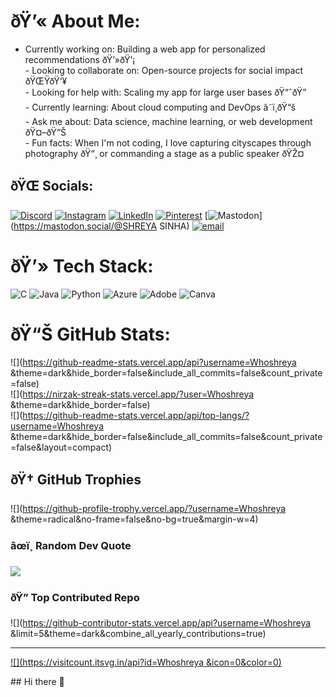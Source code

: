 # ðŸ’« About Me:
- Currently working on: Building a web app for personalized recommendations ðŸ’»ðŸ’¡<br>- Looking to collaborate on: Open-source projects for social impact ðŸŒŸðŸ‘¥<br>- Looking for help with: Scaling my app for large user bases ðŸ“ˆðŸ”<br>- Currently learning: About cloud computing and DevOps â˜ï¸ðŸ“š<br>- Ask me about: Data science, machine learning, or web development ðŸ¤–ðŸ“Š<br>- Fun facts: When I'm not coding, I love capturing cityscapes through photography ðŸ“¸ or commanding a stage as a public speaker ðŸŽ¤


## ðŸŒ Socials:
[![Discord](https://img.shields.io/badge/Discord-%237289DA.svg?logo=discord&logoColor=white)](https://discord.gg/https://discord.gg/7wNQJVff) [![Instagram](https://img.shields.io/badge/Instagram-%23E4405F.svg?logo=Instagram&logoColor=white)](https://instagram.com/Shreyyaa_sinha) [![LinkedIn](https://img.shields.io/badge/LinkedIn-%230077B5.svg?logo=linkedin&logoColor=white)](https://linkedin.com/in/https://www.linkedin.com/in/shreya-sinha-00568331b) [![Pinterest](https://img.shields.io/badge/Pinterest-%23E60023.svg?logo=Pinterest&logoColor=white)](https://pinterest.com/Shreyyaa_sinha) [![Mastodon](https://img.shields.io/badge/-MASTODON-%232B90D9?logo=mastodon&logoColor=white)](https://mastodon.social/@SHREYA SINHA) [![email](https://img.shields.io/badge/Email-D14836?logo=gmail&logoColor=white)](mailto:shreyyaasinha@gmail.com) 

# ðŸ’» Tech Stack:
![C](https://img.shields.io/badge/c-%2300599C.svg?style=for-the-badge&logo=c&logoColor=white) ![Java](https://img.shields.io/badge/java-%23ED8B00.svg?style=for-the-badge&logo=openjdk&logoColor=white) ![Python](https://img.shields.io/badge/python-3670A0?style=for-the-badge&logo=python&logoColor=ffdd54) ![Azure](https://img.shields.io/badge/azure-%230072C6.svg?style=for-the-badge&logo=microsoftazure&logoColor=white) ![Adobe](https://img.shields.io/badge/adobe-%23FF0000.svg?style=for-the-badge&logo=adobe&logoColor=white) ![Canva](https://img.shields.io/badge/Canva-%2300C4CC.svg?style=for-the-badge&logo=Canva&logoColor=white)
# ðŸ“Š GitHub Stats:
![](https://github-readme-stats.vercel.app/api?username=Whoshreya &theme=dark&hide_border=false&include_all_commits=false&count_private=false)<br/>
![](https://nirzak-streak-stats.vercel.app/?user=Whoshreya &theme=dark&hide_border=false)<br/>
![](https://github-readme-stats.vercel.app/api/top-langs/?username=Whoshreya &theme=dark&hide_border=false&include_all_commits=false&count_private=false&layout=compact)

## ðŸ† GitHub Trophies
![](https://github-profile-trophy.vercel.app/?username=Whoshreya &theme=radical&no-frame=false&no-bg=true&margin-w=4)

### âœï¸ Random Dev Quote
![](https://quotes-github-readme.vercel.app/api?type=horizontal&theme=radical)

### ðŸ” Top Contributed Repo
![](https://github-contributor-stats.vercel.app/api?username=Whoshreya &limit=5&theme=dark&combine_all_yearly_contributions=true)

---
[![](https://visitcount.itsvg.in/api?id=Whoshreya &icon=0&color=0)](https://visitcount.itsvg.in)

<!-- Proudly created with GPRM ( https://gprm.itsvg.in ) -->## Hi there 👋

<!--
**shreyyaasinha/Shreyyaasinha** is a ✨ _special_ ✨ repository because its `README.md` (this file) appears on your GitHub profile.

Here are some ideas to get you started:

- 🔭 I’m currently working on ...
- 🌱 I’m currently learning ...
- 👯 I’m looking to collaborate on ...
- 🤔 I’m looking for help with ...
- 💬 Ask me about ...
- 📫 How to reach me: ...
- 😄 Pronouns: ...
- ⚡ Fun fact: ...
-->
